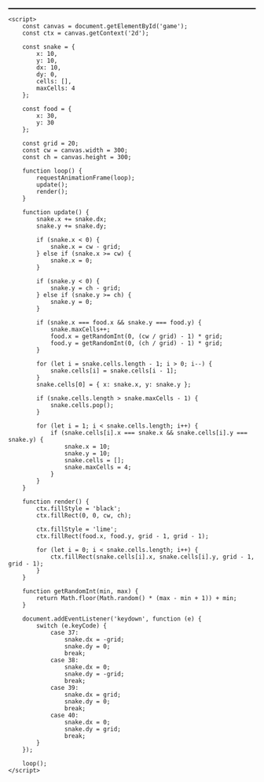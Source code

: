 <!DOCTYPE html>
<html>
<head>
    <title>Snake Game</title>
    <style>
        #game {
            border: 1px solid black;
            display: block;
            margin: 0 auto;
        }
    </style>
</head>
<body>
    <div id="game"></div>

    <script>
        const canvas = document.getElementById('game');
        const ctx = canvas.getContext('2d');

        const snake = {
            x: 10,
            y: 10,
            dx: 10,
            dy: 0,
            cells: [],
            maxCells: 4
        };

        const food = {
            x: 30,
            y: 30
        };

        const grid = 20;
        const cw = canvas.width = 300;
        const ch = canvas.height = 300;

        function loop() {
            requestAnimationFrame(loop);
            update();
            render();
        }

        function update() {
            snake.x += snake.dx;
            snake.y += snake.dy;

            if (snake.x < 0) {
                snake.x = cw - grid;
            } else if (snake.x >= cw) {
                snake.x = 0;
            }

            if (snake.y < 0) {
                snake.y = ch - grid;
            } else if (snake.y >= ch) {
                snake.y = 0;
            }

            if (snake.x === food.x && snake.y === food.y) {
                snake.maxCells++;
                food.x = getRandomInt(0, (cw / grid) - 1) * grid;
                food.y = getRandomInt(0, (ch / grid) - 1) * grid;
            }

            for (let i = snake.cells.length - 1; i > 0; i--) {
                snake.cells[i] = snake.cells[i - 1];
            }
            snake.cells[0] = { x: snake.x, y: snake.y };

            if (snake.cells.length > snake.maxCells - 1) {
                snake.cells.pop();
            }

            for (let i = 1; i < snake.cells.length; i++) {
                if (snake.cells[i].x === snake.x && snake.cells[i].y === snake.y) {
                    snake.x = 10;
                    snake.y = 10;
                    snake.cells = [];
                    snake.maxCells = 4;
                }
            }
        }

        function render() {
            ctx.fillStyle = 'black';
            ctx.fillRect(0, 0, cw, ch);

            ctx.fillStyle = 'lime';
            ctx.fillRect(food.x, food.y, grid - 1, grid - 1);

            for (let i = 0; i < snake.cells.length; i++) {
                ctx.fillRect(snake.cells[i].x, snake.cells[i].y, grid - 1, grid - 1);
            }
        }

        function getRandomInt(min, max) {
            return Math.floor(Math.random() * (max - min + 1)) + min;
        }

        document.addEventListener('keydown', function (e) {
            switch (e.keyCode) {
                case 37:
                    snake.dx = -grid;
                    snake.dy = 0;
                    break;
                case 38:
                    snake.dx = 0;
                    snake.dy = -grid;
                    break;
                case 39:
                    snake.dx = grid;
                    snake.dy = 0;
                    break;
                case 40:
                    snake.dx = 0;
                    snake.dy = grid;
                    break;
            }
        });

        loop();
    </script>
</body>
</html>
